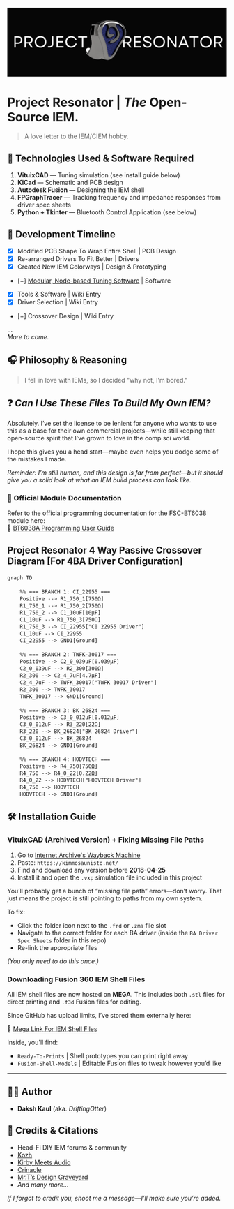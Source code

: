 ![Banner](./GitHub%20Assets/GitHub%20Banner.png)

# __Project Resonator | *The* Open-Source IEM.__  
> A love letter to the IEM/CIEM hobby.

## 🔧 Technologies Used & Software Required

1. **VituixCAD**             — Tuning simulation (see install guide below)  
2. **KiCad**                 — Schematic and PCB design  
3. **Autodesk Fusion**       — Designing the IEM shell  
4. **FPGraphTracer**         — Tracking frequency and impedance responses from driver spec sheets  
5. **Python + Tkinter**      — Bluetooth Control Application (see below)

## 📅 Development Timeline

- [x] Modified PCB Shape To Wrap Entire Shell | PCB Design
- [x] Re-arranged Drivers To Fit Better       | Drivers
- [X] Created New IEM Colorways               | Design & Prototyping
- [+] [Modular, Node-based Tuning Software](https://github.com/DriftingOtter/EarCanvas)     | Software

- [x] Tools & Software                        | Wiki Entry  
- [x] Driver Selection                        | Wiki Entry  
- [+] Crossover Design                        | Wiki Entry  

...  
_More to come._

## 🎧 Philosophy & Reasoning

> I fell in love with IEMs, so I decided "why not, I'm bored."

## ❓ *Can I Use These Files To Build My Own IEM?*

Absolutely. I’ve set the license to be lenient for anyone who wants to use this as a base for their own commercial projects—while still keeping that open-source spirit that I’ve grown to love in the comp sci world.

I hope this gives you a head start—maybe even helps you dodge some of the mistakes I made.

*Reminder: I’m still human, and this design is far from perfect—but it should give you a solid look at what an IEM build process can look like.*

### 📄 Official Module Documentation

Refer to the official programming documentation for the FSC-BT6038 module here:  
🔗 [BT6038A Programming User Guide](https://document.feasycom.com/docs/audio/BT6038_EN/latest/BT6038A_programming_user_guide.html)

## Project Resonator 4 Way Passive Crossover Diagram [For 4BA Driver Configuration]

```mermaid
graph TD

    %% === BRANCH 1: CI_22955 ===
    Positive --> R1_750_1[750Ω]
    R1_750_1 --> R1_750_2[750Ω]
    R1_750_2 --> C1_10uF[10µF]
    C1_10uF --> R1_750_3[750Ω]
    R1_750_3 --> CI_22955["CI 22955 Driver"]
    C1_10uF --> CI_22955
    CI_22955 --> GND1[Ground]

    %% === BRANCH 2: TWFK-30017 ===
    Positive --> C2_0_039uF[0.039µF]
    C2_0_039uF --> R2_300[300Ω]
    R2_300 --> C2_4_7uF[4.7µF]
    C2_4_7uF --> TWFK_30017["TWFK 30017 Driver"]
    R2_300 --> TWFK_30017
    TWFK_30017 --> GND1[Ground]

    %% === BRANCH 3: BK 26824 ===
    Positive --> C3_0_012uF[0.012µF]
    C3_0_012uF --> R3_220[22Ω]
    R3_220 --> BK_26824["BK 26824 Driver"]
    C3_0_012uF --> BK_26824
    BK_26824 --> GND1[Ground]

    %% === BRANCH 4: HODVTECH ===
    Positive --> R4_750[750Ω]
    R4_750 --> R4_0_22[0.22Ω]
    R4_0_22 --> HODVTECH["HODVTECH Driver"]
    R4_750 --> HODVTECH
    HODVTECH --> GND1[Ground]
```

## 🛠️ Installation Guide

### VituixCAD (Archived Version) + Fixing Missing File Paths

1. Go to [Internet Archive's Wayback Machine](https://archive.org/)  
2. Paste: `https://kimmosaunisto.net/`  
3. Find and download any version before **2018-04-25**  
4. Install it and open the `.vxp` simulation file included in this project  

You’ll probably get a bunch of “missing file path” errors—don’t worry. That just means the project is still pointing to paths from my own system.

To fix:
- Click the folder icon next to the `.frd` or `.zma` file slot
- Navigate to the correct folder for each BA driver (inside the `BA Driver Spec Sheets` folder in this repo)
- Re-link the appropriate files

*(You only need to do this once.)*

### Downloading Fusion 360 IEM Shell Files

All IEM shell files are now hosted on **MEGA**. This includes both `.stl` files for direct printing and `.f3d` Fusion files for editing.

Since GitHub has upload limits, I’ve stored them externally here:

🔗 [Mega Link For IEM Shell Files](https://mega.nz/folder/2Z4WzYDR#g-NULd1YQFsHa81YXLZzIw)

Inside, you'll find:

- `Ready-To-Prints`     | Shell prototypes you can print right away  
- `Fusion-Shell-Models` | Editable Fusion files to tweak however you’d like

---

## 👨‍💻 Author

- **Daksh Kaul** (aka. *DriftingOtter*)

## 🙌 Credits & Citations

- Head-Fi DIY IEM forums & community  
- [Kozh](https://www.youtube.com/@kozh4013/videos)  
- [Kirby Meets Audio](https://youtu.be/QClvPIuW3zI?si=NcwjdGAZriBUcmHE)  
- [Crinacle](https://www.youtube.com/watch?v=tCqV3ZRcZ9g&t=1227s)  
- [Mr.T’s Design Graveyard](https://youtu.be/3FGNw28xBr0?si=LEpJtPCjVtikS_FK)  
- *And many more...*  

*If I forgot to credit you, shoot me a message—I’ll make sure you’re added.*

